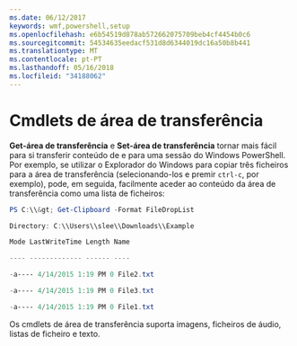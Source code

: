 ```yaml
---
ms.date: 06/12/2017
keywords: wmf,powershell,setup
ms.openlocfilehash: e6b54519d878ab572662075709beb4cf4454b0c6
ms.sourcegitcommit: 54534635eedacf531d8d6344019dc16a50b8b441
ms.translationtype: MT
ms.contentlocale: pt-PT
ms.lasthandoff: 05/16/2018
ms.locfileid: "34188062"
---
```

# <a name="clipboard-cmdlets"></a>Cmdlets de área de transferência
**Get-área de transferência** e **Set-área de transferência** tornar mais fácil para si transferir conteúdo de e para uma sessão do Windows PowerShell. Por exemplo, se utilizar o Explorador do Windows para copiar três ficheiros para a área de transferência (selecionando-los e premir `ctrl-c`, por exemplo), pode, em seguida, facilmente aceder ao conteúdo da área de transferência como uma lista de ficheiros:

```powershell
PS C:\\&gt; Get-Clipboard -Format FileDropList

Directory: C:\\Users\\slee\\Downloads\\Example

Mode LastWriteTime Length Name

---- ------------- ------ ----

-a---- 4/14/2015 1:19 PM 0 File2.txt

-a---- 4/14/2015 1:19 PM 0 File3.txt

-a---- 4/14/2015 1:19 PM 0 File1.txt
```


Os cmdlets de área de transferência suporta imagens, ficheiros de áudio, listas de ficheiro e texto.

